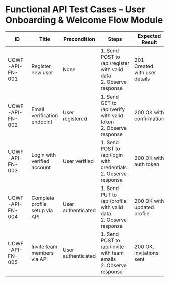 # Functional API Test Cases – User Onboarding & Welcome Flow Module

| ID               | Title                                           | Precondition                        | Steps                                                         | Expected Result                           | Actual Result | Status |
|-------------------|-------------------------------------------------|-------------------------------------|---------------------------------------------------------------|-------------------------------------------|---------------|--------|
| UOWF-API-FN-001   | Register new user                               | None                                | 1. Send POST to /api/register with valid data <br> 2. Observe response | 201 Created with user details |               |        |
| UOWF-API-FN-002   | Email verification endpoint                     | User registered                     | 1. Send GET to /api/verify with valid token <br> 2. Observe response | 200 OK with confirmation |               |        |
| UOWF-API-FN-003   | Login with verified account                     | User verified                       | 1. Send POST to /api/login with credentials <br> 2. Observe response | 200 OK with auth token |               |        |
| UOWF-API-FN-004   | Complete profile setup via API                  | User authenticated                  | 1. Send PUT to /api/profile with valid data <br> 2. Observe response | 200 OK with updated profile |               |        |
| UOWF-API-FN-005   | Invite team members via API                     | User authenticated                  | 1. Send POST to /api/invite with team emails <br> 2. Observe response | 200 OK, invitations sent |               |        |